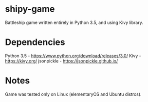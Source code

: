 # shipy-game
Battleship game written entirely in Python 3.5, and using Kivy library.

# Dependencies

Python 3.5  - https://www.python.org/download/releases/3.0/
Kivy        - https://kivy.org/
jsonpickle  - https://jsonpickle.github.io/

# Notes

Game was tested only on Linux (elementaryOS and Ubuntu distros).
